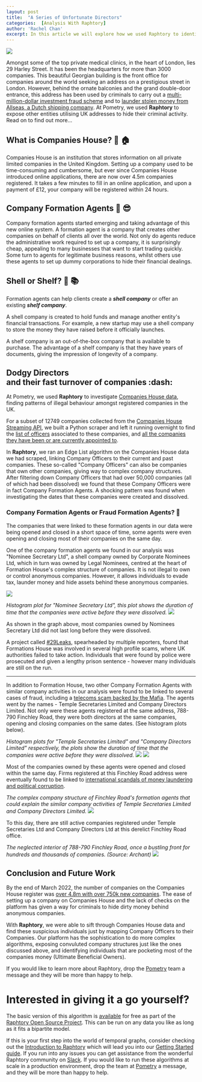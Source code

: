 ```yaml
---
layout: post
title:  "A Series of Unfortunate Directors"
categories:  [Analysis With Raphtory]
author: 'Rachel Chan'
excerpt: In this article we will explore how we used Raphtory to identify fishy behaviour on Companies House.
---
```


![](https://i.imgur.com/0Le2IAj.jpg)

Amongst some of the top private medical clinics, in the heart of London, lies 29 Harley Street. It has been the headquarters for more than 3000 companies. This beautiful Georgian building is the front office for companies around the world seeking an address on a prestigious street in London. However, behind the ornate balconies and the grand double-door entrance, this address has been used by criminals to carry out a <a href="https://archives.fbi.gov/archives/sanfrancisco/press-releases/2011/defendants-in-multi-million-dollar-investment-fraud-scheme-sentenced-to-prison" target="_blank">multi-million-dollar investment fraud scheme</a> and to <a href="https://www.dailymail.co.uk/news/article-3439235/Long-haired-fraudster-posed-Pope-s-banker-fleece-Dutch-shipping-firm-73million-jailed-14-years.html" target="_blank">launder stolen money from Allseas, a Dutch shipping company</a>. At Pometry, we used **Raphtory** to expose other entities utilising UK addresses to hide their criminal activity. Read on to find out more...

## What is Companies House? :briefcase: :house: 

Companies House is an institution that stores information on all private limited companies in the United Kingdom. Setting up a company used to be time-consuming and cumbersome, but ever since Companies House introduced online applications, there are now over 4.5m companies registered. It takes a few minutes to fill in an online application, and upon a payment of £12, your company will be registered within 24 hours.

## Company Formation Agents :briefcase: :sunglasses:

Company formation agents started emerging and taking advantage of this new online system. A formation agent is a company that creates other companies on behalf of clients all over the world. Not only do agents reduce the administrative work required to set up a company, it is surprisingly cheap, appealing to many businesses that want to start trading quickly. Some turn to agents for legitimate business reasons, whilst others use these agents to set up dummy corporations to hide their financial dealings.

## Shell or Shelf? :shell: :books: 

Formation agents can help clients create a ***shell company*** or offer an existing ***shelf company***. 

A shell company is created to hold funds and manage another entity's financial transactions. For example, a new startup may use a shell company to store the money they have raised before it officially launches. 

A shelf company is an out-of-the-box company that is available to purchase. The advantage of a shelf company is that they have years of documents, giving the impression of longevity of a company.

<h2>Dodgy Directors <br> and their fast turnover of companies :dash: </h2>

At Pometry, we used **Raphtory** to investigate [Companies House data](https://developer.company-information.service.gov.uk/), finding patterns of illegal behaviour amongst registered companies in the UK. 

For a subset of 12749 companies collected from the <a href="https://developer-specs.company-information.service.gov.uk/streaming-api/reference/company-information/stream" target="_blank">Companies House Streaming API</a>, we built a Python scraper and left it running overnight to find the <a href="https://developer-specs.company-information.service.gov.uk/companies-house-public-data-api/reference/officers/list" target="_blank">list of officers</a> associated to these companies, and <a href="https://developer-specs.company-information.service.gov.uk/companies-house-public-data-api/reference/officer-appointments/list" target="_blank">all the companies they have been or are currently appointed to</a>.

In **Raphtory**, we ran an Edge List algorithm on the Companies House data we had scraped, linking Company Officers to their current and past companies. These so-called "Company Officers" can also be companies that own other companies, giving way to complex company structures. After filtering down Company Officers that had over 50,000 companies (all of which had been dissolved) we found that these Company Officers were in fact Company Formation Agents. A shocking pattern was found when investigating the dates that these companies were created and dissolved.

### Company Formation Agents or Fraud Formation Agents? :rotating_light:  

The companies that were linked to these formation agents in our data were being opened and closed in a short space of time, some agents were even opening and closing most of their companies on the same day.

One of the company formation agents we found in our analysis was "Nominee Secretary Ltd", a shell company owned by Corporate Nominees Ltd, which in turn was owned by Legal Nominees, centred at the heart of Formation House's complex structure of companies. It is not illegal to own or control anonymous companies. However, it allows individuals to evade tax, launder money and hide assets behind these anonymous companies.

![](https://i.imgur.com/HHGrrHj.jpg)

*Histogram plot for "Nominee Secretary Ltd", this plot shows the duration of time that the companies were active before they were dissolved.*
![](https://i.imgur.com/0FiPAEH.png)

As shown in the graph above, most companies owned by Nominees Secretary Ltd did not last long before they were dissolved.

A project called [#29Leaks](https://www.occrp.org/en/29leaks/), spearheaded by multiple reporters, found that Formations House was involved in several high profile scams, where UK authorities failed to take action. Individuals that were found by police were prosecuted and given a lengthy prison sentence - however many individuals are still on the run.

---


In addition to Formation House, two other Company Formation Agents with similar company activities in our analysis were found to be linked to several cases of fraud, including a <a href="https://www.hamhigh.co.uk/news/finchley-road-company-factory-tenants-speak-out-ahead-of-register-3638200" target="_blank">telecoms scam backed by the Mafia</a>. The agents went by the names - Temple Secretaries Limited and Company Directors Limited. Not only were these agents registered at the same address, 788-790 Finchley Road, they were both directors at the same companies, opening and closing companies on the same dates. (See histogram plots below).

*Histogram plots for "Temple Secretaries Limited" and "Company Directors Limited" respectively, the plots show the duration of time that the companies were active before they were dissolved.*
![](https://i.imgur.com/AY0kGZp.png)
![](https://i.imgur.com/u0TwFyN.png)

Most of the companies owned by these agents were opened and closed within the same day. Firms registered at this Finchley Road address were eventually found to be linked to <a href="https://www.hamhigh.co.uk/news/finchley-road-company-factory-tenants-speak-out-ahead-of-register-3638200" target="_blank">international scandals of money laundering and political corruption</a>.

*The complex company structure of Finchley Road's formation agents that could explain the similar company activities of Temple Secretaries Limited and Company Directors Limited.*
![](https://i.imgur.com/USGDCb8.jpg)



To this day, there are still active companies registered under Temple Secretaries Ltd and Company Directors Ltd at this derelict Finchley Road office. 

*The neglected interior of 788-790 Finchley Road, once a bustling front for hundreds and thousands of companies. (Source: Archant)*
![](https://i.imgur.com/6wpbJA5.jpg)

## Conclusion and Future Work
By the end of March 2022, the number of companies on the Companies House register was <a href="https://www.gov.uk/government/statistics/companies-register-activities-statistical-release-2021-to-2022/companies-register-activities-2021-to-2022" target="_blank">over 4.8m with over 750k new companies</a>. The ease of setting up a company on Companies House and the lack of checks on the platform has given a way for criminals to hide dirty money behind anonymous companies. 

With **Raphtory**, we were able to sift through Companies House data and find these suspicious individuals just by mapping Company Officers to their Companies. Our platform has the sophistication to do more complex algorithms, exposing convuluted company structures just like the ones discussed above, and  identifying individuals that are pocketing most of the companies money  (Ultimate Beneficial Owners).

If you would like to learn more about Raphtory, drop the <a href="https://www.pometry.com/contact/" target="_blank">Pometry</a> team a message and they will be more than happy to help. 


# Interested in giving it a go yourself?
The basic version of this algorithm is <a href="https://github.com/Raphtory/Raphtory/blob/master/core/src/main/scala/com/raphtory/algorithms/generic/EdgeList.scala" target="_blank">available</a> for free as part of the <a href="https://github.com/Raphtory/Raphtory" target="_blank">Raphtory Open Source Project</a>. This can be run on any data you like as long as it fits a bipartite model.

If this is your first step into the world of temporal graphs, consider checking out the <a href="https://www.raphtory.com/about" target="_blank">Introduction to Raphtory</a> which will lead you into our <a href="https://docs.raphtory.com" target="_blank">Getting Started guide</a>. If you run into any issues you can get assistance from the wonderful Raphtory community on <a href="https://join.slack.com/t/raphtory/shared_invite/zt-xbebws9j-VgPIFRleJFJBwmpf81tvxA" target="_blank">Slack</a>.
If you would like to run these algorithms at scale in a production environment, drop the team at <a href="https://www.pometry.com/contact/" target="_blank">Pometry</a> a message, and they will be more than happy to help.

